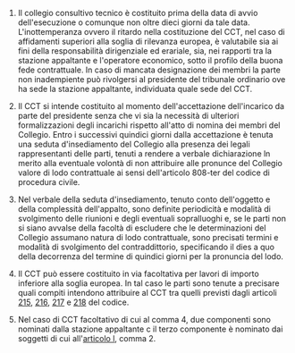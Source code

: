 1. Il collegio consultivo tecnico è costituito prima della data di avvio dell'esecuzione o comunque non oltre dieci giorni da tale data. L'inottemperanza ovvero il ritardo nella costituzione del CCT, nel caso di affidamenti superiori alla soglia di rilevanza europea, è valutabile sia ai fini della responsabilità dirigenziale ed erariale, sia, nei rapporti tra la stazione appaltante e l'operatore economico, sotto il profilo della buona fede contrattuale. In caso di mancata designazione dei membri la parte non inadempiente può rivolgersi al presidente del tribunale ordinario ove ha sede la stazione appaltante, individuata quale sede del CCT.

2. Il CCT si intende costituito al momento dell'accettazione dell'incarico da parte del presidente senza che vi sia la necessità di ulteriori formalizzazioni degli incarichi rispetto all'atto di nomina dei membri del Collegio. Entro i successivi quindici giorni dalla accettazione è tenuta una seduta d'insediamento del Collegio alla presenza dei legali rappresentanti delle parti, tenuti a rendere a verbale dichiarazione ln merito alla eventuale volontà di non attribuire alle pronunce del Collegio valore di lodo contrattuale ai sensi dell'articolo 808-ter del codice di procedura civile.

3. Nel verbale della seduta d'insediamento, tenuto conto dell'oggetto e della complessità dell'appalto, sono definite periodicità e modalità di svolgimento delle riunioni e degli eventuali sopralluoghi e, se le parti non si siano avvalse della facoltà di escludere che le determinazioni del Collegio assumano natura di lodo contrattuale, sono precisati termini e modalità di svolgimento del contraddittorio, specificando il dies a quo della decorrenza del termine di quindici giorni per la pronuncia del lodo.

4. Il CCT può essere costituito in via facoltativa per lavori di importo inferiore alla soglia europea. In tal caso le parti sono tenute a precisare quali compiti intendono attribuire al CCT tra quelli previsti dagli articoli [215](/articolo-215/2), [216](/articolo-216/2), [217](/articolo-217/2) e [218](/articolo-218/1) del codice.

5. Nel caso di CCT facoltativo di cui al comma 4, due componenti sono nominati dalla stazione appaltante c il terzo componente è nominato dai soggetti di cui all'[articolo l](/allegato-5.2-articolo-1/2), comma 2.